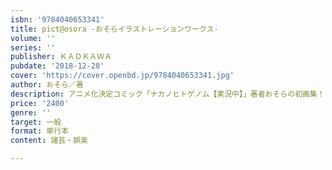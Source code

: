 ```yaml
---
isbn: '9784040653341'
title: pict@osora -おそらイラストレーションワークス-
volume: ''
series: ''
publisher: ＫＡＤＫＡＷＡ
pubdate: '2018-12-28'
cover: 'https://cover.openbd.jp/9784040653341.jpg'
author: おそら／著
description: アニメ化決定コミック「ナカノヒトゲノム【実況中】」著者おそらの初画集！
price: '2400'
genre: ''
target: 一般
format: 単行本
content: 諸芸・娯楽

---
```

